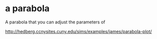 # a parabola

A parabola that you can adjust the parameters of

http://hedberg.ccnysites.cuny.edu/sims/examples/james/parabola-plot/
